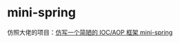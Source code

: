 # mini-spring

仿照大佬的项目：[仿写一个简陋的 IOC/AOP 框架 mini-spring](https://www.cnblogs.com/czwbig/p/11159946.html)
